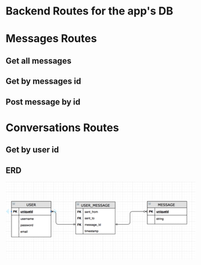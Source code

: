 # Backend Routes for the app's DB

# Messages Routes
## Get all messages
## Get by messages id
## Post message by id

# Conversations Routes
## Get by user id


## ERD
![](img/1.png)
